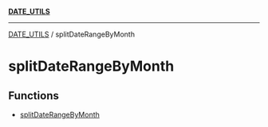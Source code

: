 [**DATE_UTILS**](../README.md)

***

[DATE_UTILS](../README.md) / splitDateRangeByMonth

# splitDateRangeByMonth

## Functions

- [splitDateRangeByMonth](functions/splitDateRangeByMonth.md)
